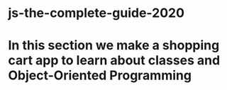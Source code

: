# js-the-complete-guide-2020

# In this section we make a shopping cart app to learn about classes and Object-Oriented Programming